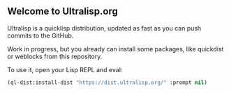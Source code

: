 ## Welcome to Ultralisp.org

Ultralisp is a quicklisp distribution, updated as fast as you can push
commits to the GitHub.

Work in progress, but you already can install some packages, like
quickdist or weblocks from this repository.

To use it, open your Lisp REPL and eval:

```lisp
(ql-dist:install-dist "https://dist.ultralisp.org/" :prompt nil)
```
